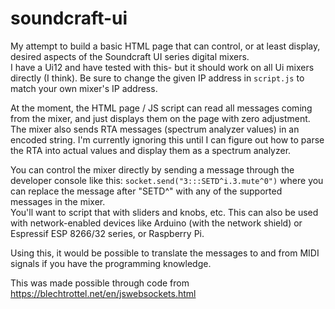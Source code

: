 # soundcraft-ui
My attempt to build a basic HTML page that can control, or at least display, desired aspects of the Soundcraft UI series digital mixers.  
I have a Ui12 and have tested with this- but it should work on all Ui mixers directly (I think). Be sure to change the given IP address in `script.js` to match your own mixer's IP address.


At the moment, the HTML page / JS script can read all messages coming from the mixer, and just displays them on the page with zero adjustment.  
The mixer also sends RTA messages (spectrum analyzer values) in an encoded string. I'm currently ignoring this until I can figure out how to parse the RTA into actual values and display them as a spectrum analyzer.

You can control the mixer directly by sending a message through the developer console like this: `socket.send("3:::SETD^i.3.mute^0")` where you can replace the message after "SETD^" with any of the supported messages in the mixer.  
You'll want to script that with sliders and knobs, etc. This can also be used with network-enabled devices like Arduino (with the network shield) or Espressif ESP 8266/32 series, or Raspberry Pi.  

Using this, it would be possible to translate the messages to and from MIDI signals if you have the programming knowledge.

This was made possible through code from https://blechtrottel.net/en/jswebsockets.html